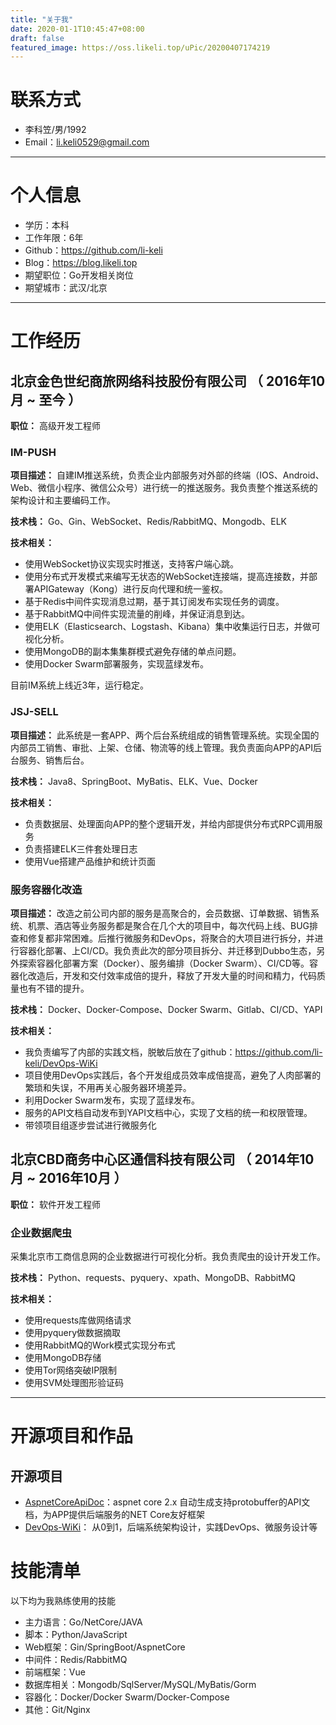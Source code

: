 ```yaml
---
title: "关于我"
date: 2020-01-1T10:45:47+08:00
draft: false
featured_image: https://oss.likeli.top/uPic/20200407174219
---
```


# 联系方式

- 李科笠/男/1992
- Email：<a href="mailto:li.keli0529@gmail.com">li.keli0529@gmail.com</a>

---

# 个人信息

 - 学历：本科
 - 工作年限：6年
 - Github：https://github.com/li-keli
 - Blog：https://blog.likeli.top
 - 期望职位：Go开发相关岗位
 - 期望城市：武汉/北京

---

# 工作经历

## 北京金色世纪商旅网络科技股份有限公司 （ 2016年10月 ~ 至今 ）

**职位：** 高级开发工程师

### IM-PUSH

**项目描述：** 自建IM推送系统，负责企业内部服务对外部的终端（IOS、Android、Web、微信小程序、微信公众号）进行统一的推送服务。我负责整个推送系统的架构设计和主要编码工作。

**技术栈：** Go、Gin、WebSocket、Redis/RabbitMQ、Mongodb、ELK

**技术相关：**

* 使用WebSocket协议实现实时推送，支持客户端心跳。
* 使用分布式开发模式来编写无状态的WebSocket连接端，提高连接数，并部署APIGateway（Kong）进行反向代理和统一鉴权。
* 基于Redis中间件实现消息过期，基于其订阅发布实现任务的调度。
* 基于RabbitMQ中间件实现流量的削峰，并保证消息到达。
* 使用ELK（Elasticsearch、Logstash、Kibana）集中收集运行日志，并做可视化分析。
* 使用MongoDB的副本集集群模式避免存储的单点问题。
* 使用Docker Swarm部署服务，实现蓝绿发布。

目前IM系统上线近3年，运行稳定。

### JSJ-SELL

**项目描述：** 此系统是一套APP、两个后台系统组成的销售管理系统。实现全国的内部员工销售、审批、上架、仓储、物流等的线上管理。我负责面向APP的API后台服务、销售后台。

**技术栈：** Java8、SpringBoot、MyBatis、ELK、Vue、Docker

**技术相关：**

* 负责数据层、处理面向APP的整个逻辑开发，并给内部提供分布式RPC调用服务
* 负责搭建ELK三件套处理日志
* 使用Vue搭建产品维护和统计页面

### 服务容器化改造

**项目描述：** 改造之前公司内部的服务是高聚合的，会员数据、订单数据、销售系统、机票、酒店等业务服务都是聚合在几个大的项目中，每次代码上线、BUG排查和修复都非常困难。后推行微服务和DevOps，将聚合的大项目进行拆分，并进行容器化部署、上CI/CD。我负责此次的部分项目拆分、并迁移到Dubbo生态，另外探索容器化部署方案（Docker）、服务编排（Docker Swarm）、CI/CD等。容器化改造后，开发和交付效率成倍的提升，释放了开发大量的时间和精力，代码质量也有不错的提升。

**技术栈：** Docker、Docker-Compose、Docker Swarm、Gitlab、CI/CD、YAPI

**技术相关：**

* 我负责编写了内部的实践文档，脱敏后放在了github：https://github.com/li-keli/DevOps-WiKi
* 项目使用DevOps实践后，各个开发组成员效率成倍提高，避免了人肉部署的繁琐和失误，不用再关心服务器环境差异。
* 利用Docker Swarm发布，实现了蓝绿发布。
* 服务的API文档自动发布到YAPI文档中心，实现了文档的统一和权限管理。
* 带领项目组逐步尝试进行微服务化


## 北京CBD商务中心区通信科技有限公司 （ 2014年10月 ~ 2016年10月 ）

**职位：** 软件开发工程师

### 企业数据爬虫

采集北京市工商信息网的企业数据进行可视化分析。我负责爬虫的设计开发工作。

**技术栈：** Python、requests、pyquery、xpath、MongoDB、RabbitMQ

**技术相关：**

* 使用requests库做网络请求
* 使用pyquery做数据摘取
* 使用RabbitMQ的Work模式实现分布式
* 使用MongoDB存储
* 使用Tor网络突破IP限制
* 使用SVM处理图形验证码

---

# 开源项目和作品

## 开源项目

 - [AspnetCoreApiDoc](https://github.com/li-keli/AspnetCoreApiDoc)：aspnet core 2.x 自动生成支持protobuffer的API文档，为APP提供后端服务的NET Core友好框架
 - [DevOps-WiKi](https://github.com/li-keli/DevOps-WiKi)： 从0到1，后端系统架构设计，实践DevOps、微服务设计等

# 技能清单

以下均为我熟练使用的技能

- 主力语言：Go/NetCore/JAVA
- 脚本：Python/JavaScript
- Web框架：Gin/SpringBoot/AspnetCore
- 中间件：Redis/RabbitMQ
- 前端框架：Vue
- 数据库相关：Mongodb/SqlServer/MySQL/MyBatis/Gorm
- 容器化：Docker/Docker Swarm/Docker-Compose
- 其他：Git/Nginx
